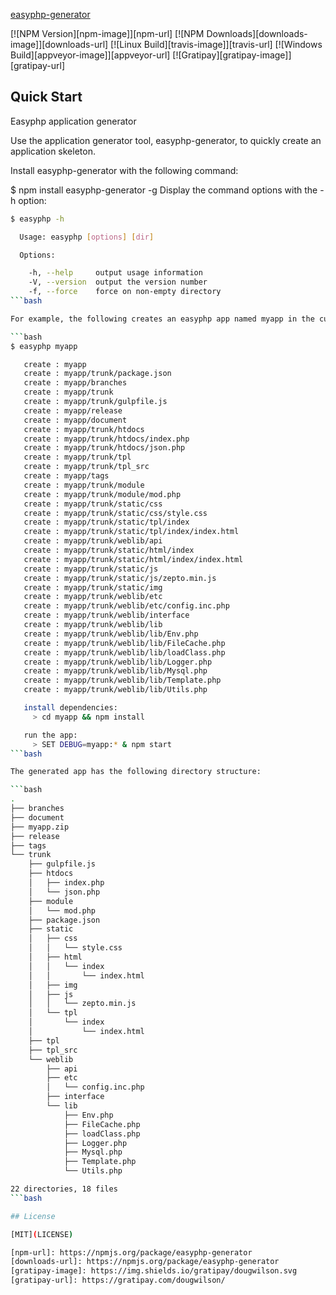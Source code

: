 [easyphp-generator](https://www.npmjs.com/package/easyphp-generator)

[![NPM Version][npm-image]][npm-url]
[![NPM Downloads][downloads-image]][downloads-url]
[![Linux Build][travis-image]][travis-url]
[![Windows Build][appveyor-image]][appveyor-url]
[![Gratipay][gratipay-image]][gratipay-url]

## Quick Start

Easyphp application generator

Use the application generator tool, easyphp-generator, to quickly create an application skeleton.

Install easyphp-generator with the following command:

$ npm install easyphp-generator -g
Display the command options with the -h option:

```bash
$ easyphp -h

  Usage: easyphp [options] [dir]

  Options:

    -h, --help     output usage information
    -V, --version  output the version number
    -f, --force    force on non-empty directory
```bash

For example, the following creates an easyphp app named myapp in the current working directory:

```bash
$ easyphp myapp

   create : myapp
   create : myapp/trunk/package.json
   create : myapp/branches
   create : myapp/trunk
   create : myapp/trunk/gulpfile.js
   create : myapp/release
   create : myapp/document
   create : myapp/trunk/htdocs
   create : myapp/trunk/htdocs/index.php
   create : myapp/trunk/htdocs/json.php
   create : myapp/trunk/tpl
   create : myapp/trunk/tpl_src
   create : myapp/tags
   create : myapp/trunk/module
   create : myapp/trunk/module/mod.php
   create : myapp/trunk/static/css
   create : myapp/trunk/static/css/style.css
   create : myapp/trunk/static/tpl/index
   create : myapp/trunk/static/tpl/index/index.html
   create : myapp/trunk/weblib/api
   create : myapp/trunk/static/html/index
   create : myapp/trunk/static/html/index/index.html
   create : myapp/trunk/static/js
   create : myapp/trunk/static/js/zepto.min.js
   create : myapp/trunk/static/img
   create : myapp/trunk/weblib/etc
   create : myapp/trunk/weblib/etc/config.inc.php
   create : myapp/trunk/weblib/interface
   create : myapp/trunk/weblib/lib
   create : myapp/trunk/weblib/lib/Env.php
   create : myapp/trunk/weblib/lib/FileCache.php
   create : myapp/trunk/weblib/lib/loadClass.php
   create : myapp/trunk/weblib/lib/Logger.php
   create : myapp/trunk/weblib/lib/Mysql.php
   create : myapp/trunk/weblib/lib/Template.php
   create : myapp/trunk/weblib/lib/Utils.php

   install dependencies:
     > cd myapp && npm install

   run the app:
     > SET DEBUG=myapp:* & npm start
```bash

The generated app has the following directory structure:

```bash
.
├── branches
├── document
├── myapp.zip
├── release
├── tags
└── trunk
    ├── gulpfile.js
    ├── htdocs
    │   ├── index.php
    │   └── json.php
    ├── module
    │   └── mod.php
    ├── package.json
    ├── static
    │   ├── css
    │   │   └── style.css
    │   ├── html
    │   │   └── index
    │   │       └── index.html
    │   ├── img
    │   ├── js
    │   │   └── zepto.min.js
    │   └── tpl
    │       └── index
    │           └── index.html
    ├── tpl
    ├── tpl_src
    └── weblib
        ├── api
        ├── etc
        │   └── config.inc.php
        ├── interface
        └── lib
            ├── Env.php
            ├── FileCache.php
            ├── loadClass.php
            ├── Logger.php
            ├── Mysql.php
            ├── Template.php
            └── Utils.php

22 directories, 18 files
```bash

## License

[MIT](LICENSE)

[npm-url]: https://npmjs.org/package/easyphp-generator
[downloads-url]: https://npmjs.org/package/easyphp-generator
[gratipay-image]: https://img.shields.io/gratipay/dougwilson.svg
[gratipay-url]: https://gratipay.com/dougwilson/
